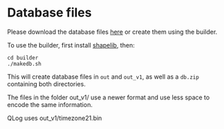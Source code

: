 # Database files

Please download the database files [here](https://cdn.bertold.org/zonedetect/db/db.zip) or create them using the builder.

To use the builder, first install [shapelib](https://github.com/OSGeo/shapelib), then:

    cd builder
    ./makedb.sh
    
This will create database files in `out` and `out_v1`, as well as a `db.zip` containing both directories.

The files in the folder out\_v1/ use a newer format and use less space to encode the same information.

QLog uses out\_v1/timezone21.bin
